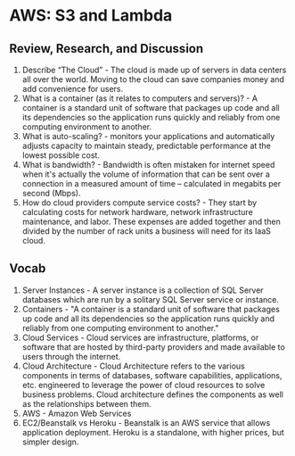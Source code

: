 # AWS: S3 and Lambda

## Review, Research, and Discussion

   1. Describe “The Cloud”
    - The cloud is made up of servers in data centers all over the world. Moving to the cloud can save companies money and add convenience for users.
   2. What is a container (as it relates to computers and servers)?
    - A container is a standard unit of software that packages up code and all its dependencies so the application runs quickly and reliably from one computing environment to another. 
   3. What is auto-scaling?
    - monitors your applications and automatically adjusts capacity to maintain steady, predictable performance at the lowest possible cost.
   4. What is bandwidth?
    - Bandwidth is often mistaken for internet speed when it's actually the volume of information that can be sent over a connection in a measured amount of time – calculated in megabits per second (Mbps).
   5. How do cloud providers compute service costs?
    - They start by calculating costs for network hardware, network infrastructure maintenance, and labor. These expenses are added together and then divided by the number of rack units a business will need for its IaaS cloud.

## Vocab 
   1. Server Instances
    - A server instance is a collection of SQL Server databases which are run by a solitary SQL Server service or instance.
   2. Containers
    - "A container is a standard unit of software that packages up code and all its dependencies so the application runs quickly and reliably from one computing environment to another."
   3. Cloud Services
    - Cloud services are infrastructure, platforms, or software that are hosted by third-party providers and made available to users through the internet. 
   4. Cloud Architecture
    - Cloud Architecture refers to the various components in terms of databases, software capabilities, applications, etc. engineered to leverage the power of cloud resources to solve business problems. Cloud architecture defines the components as well as the relationships between them.
   5. AWS
    - Amazon Web Services  
   6. EC2/Beanstalk vs Heroku
    - Beanstalk is an AWS service that allows application deployment. Heroku is a standalone, with higher prices, but simpler design.